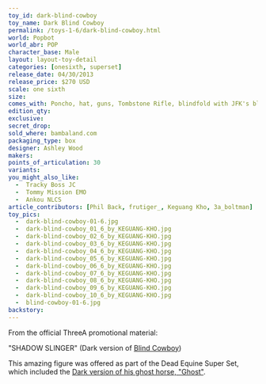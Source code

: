 ```yaml
---
toy_id: dark-blind-cowboy
toy_name: Dark Blind Cowboy
permalink: /toys-1-6/dark-blind-cowboy.html
world: Popbot
world_abr: POP
character_base: Male
layout: layout-toy-detail
categories: [onesixth, superset]
release_date: 04/30/2013
release_price: $270 USD
scale: one sixth
size: 
comes_with: Poncho, hat, guns, Tombstone Rifle, blindfold with JFK's blood, Red Devil sock puppet
edition_qty: 
exclusive:
secret_drop:
sold_where: bambaland.com
packaging_type: box
designer: Ashley Wood
makers: 
points_of_articulation: 30
variants: 
you_might_also_like:
  -  Tracky Boss JC
  -  Tommy Mission EMO
  -  Ankou NLCS
article_contributors: [Phil Back, frutiger_, Keguang Kho, 3a_boltman]
toy_pics:
  -  dark-blind-cowboy-01-6.jpg
  -  dark-blind-cowboy_01_6_by_KEGUANG-KHO.jpg
  -  dark-blind-cowboy_02_6_by_KEGUANG-KHO.jpg
  -  dark-blind-cowboy_03_6_by_KEGUANG-KHO.jpg
  -  dark-blind-cowboy_04_6_by_KEGUANG-KHO.jpg
  -  dark-blind-cowboy_05_6_by_KEGUANG-KHO.jpg
  -  dark-blind-cowboy_06_6_by_KEGUANG-KHO.jpg
  -  dark-blind-cowboy_07_6_by_KEGUANG-KHO.jpg
  -  dark-blind-cowboy_08_6_by_KEGUANG-KHO.jpg
  -  dark-blind-cowboy_09_6_by_KEGUANG-KHO.jpg
  -  dark-blind-cowboy_10_6_by_KEGUANG-KHO.jpg
  -  blind-cowboy-01-6.jpg
backstory:
---
```


From the official ThreeA promotional material:

"SHADOW SLINGER" (Dark version of <a href="/toys-1-6/blink-cowboy.html">Blind Cowboy</a>)

This amazing figure was offered as part of the Dead Equine Super Set, which included the <a href="/toys-1-6/dark-ghost-horse.html">Dark version of his ghost horse, "Ghost"</a>.